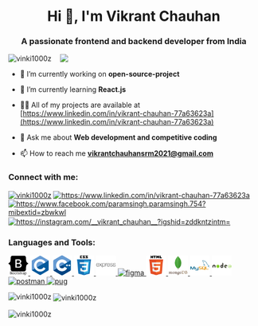 <h1 align="center">Hi 👋, I'm Vikrant Chauhan</h1>
<h3 align="center">A passionate frontend and backend developer from India</h3>
 <img align="right" width="400px" src="https://miro.medium.com/v2/resize:fit:1280/1*P8vtybQ_WWYDTEdSpjyIhg.gif" />


<p align="left"> <img src="https://komarev.com/ghpvc/?username=vinki1000z&label=Profile%20views&color=0e75b6&style=flat" alt="vinki1000z" /> </p>

- 🔭 I’m currently working on **open-source-project**

- 🌱 I’m currently learning **React.js**

- 👨‍💻 All of my projects are available at [https://www.linkedin.com/in/vikrant-chauhan-77a63623a](https://www.linkedin.com/in/vikrant-chauhan-77a63623a)

- 💬 Ask me about **Web development and competitive coding**

- 📫 How to reach me **vikrantchauhansrm2021@gmail.com**

<h3 align="left">Connect with me:</h3>
<p align="left">
<a href="https://codepen.io/vinki1000z" target="blank"><img align="center" src="https://raw.githubusercontent.com/rahuldkjain/github-profile-readme-generator/master/src/images/icons/Social/codepen.svg" alt="vinki1000z" height="30" width="40" /></a>
<a href="https://linkedin.com/in/https://www.linkedin.com/in/vikrant-chauhan-77a63623a" target="blank"><img align="center" src="https://raw.githubusercontent.com/rahuldkjain/github-profile-readme-generator/master/src/images/icons/Social/linked-in-alt.svg" alt="https://www.linkedin.com/in/vikrant-chauhan-77a63623a" height="30" width="40" /></a>
<a href="https://fb.com/https://www.facebook.com/paramsingh.paramsingh.754?mibextid=zbwkwl" target="blank"><img align="center" src="https://raw.githubusercontent.com/rahuldkjain/github-profile-readme-generator/master/src/images/icons/Social/facebook.svg" alt="https://www.facebook.com/paramsingh.paramsingh.754?mibextid=zbwkwl" height="30" width="40" /></a>
<a href="https://instagram.com/https://instagram.com/__vikrant_chauhan__?igshid=zddkntzintm=" target="blank"><img align="center" src="https://raw.githubusercontent.com/rahuldkjain/github-profile-readme-generator/master/src/images/icons/Social/instagram.svg" alt="https://instagram.com/__vikrant_chauhan__?igshid=zddkntzintm=" height="30" width="40" /></a>
</p>

<h3 align="left">Languages and Tools:</h3>
<p align="left"> <a href="https://getbootstrap.com" target="_blank" rel="noreferrer"> <img src="https://raw.githubusercontent.com/devicons/devicon/master/icons/bootstrap/bootstrap-plain-wordmark.svg" alt="bootstrap" width="40" height="40"/> </a> <a href="https://www.cprogramming.com/" target="_blank" rel="noreferrer"> <img src="https://raw.githubusercontent.com/devicons/devicon/master/icons/c/c-original.svg" alt="c" width="40" height="40"/> </a> <a href="https://www.w3schools.com/cpp/" target="_blank" rel="noreferrer"> <img src="https://raw.githubusercontent.com/devicons/devicon/master/icons/cplusplus/cplusplus-original.svg" alt="cplusplus" width="40" height="40"/> </a> <a href="https://www.w3schools.com/css/" target="_blank" rel="noreferrer"> <img src="https://raw.githubusercontent.com/devicons/devicon/master/icons/css3/css3-original-wordmark.svg" alt="css3" width="40" height="40"/> </a> <a href="https://expressjs.com" target="_blank" rel="noreferrer"> <img src="https://raw.githubusercontent.com/devicons/devicon/master/icons/express/express-original-wordmark.svg" alt="express" width="40" height="40"/> </a> <a href="https://www.figma.com/" target="_blank" rel="noreferrer"> <img src="https://www.vectorlogo.zone/logos/figma/figma-icon.svg" alt="figma" width="40" height="40"/> </a> <a href="https://www.w3.org/html/" target="_blank" rel="noreferrer"> <img src="https://raw.githubusercontent.com/devicons/devicon/master/icons/html5/html5-original-wordmark.svg" alt="html5" width="40" height="40"/> </a> <a href="https://www.mongodb.com/" target="_blank" rel="noreferrer"> <img src="https://raw.githubusercontent.com/devicons/devicon/master/icons/mongodb/mongodb-original-wordmark.svg" alt="mongodb" width="40" height="40"/> </a> <a href="https://www.mysql.com/" target="_blank" rel="noreferrer"> <img src="https://raw.githubusercontent.com/devicons/devicon/master/icons/mysql/mysql-original-wordmark.svg" alt="mysql" width="40" height="40"/> </a> <a href="https://nodejs.org" target="_blank" rel="noreferrer"> <img src="https://raw.githubusercontent.com/devicons/devicon/master/icons/nodejs/nodejs-original-wordmark.svg" alt="nodejs" width="40" height="40"/> </a> <a href="https://postman.com" target="_blank" rel="noreferrer"> <img src="https://www.vectorlogo.zone/logos/getpostman/getpostman-icon.svg" alt="postman" width="40" height="40"/> </a> <a href="https://pugjs.org" target="_blank" rel="noreferrer"> <img src="https://cdn.worldvectorlogo.com/logos/pug.svg" alt="pug" width="40" height="40"/> </a> </p>

<p><img align="left" src="https://github-readme-stats.vercel.app/api/top-langs?username=vinki1000z&show_icons=true&locale=en&layout=compact" alt="vinki1000z" /></p>

<p>&nbsp;<img align="center" src="https://github-readme-stats.vercel.app/api?username=vinki1000z&show_icons=true&locale=en" alt="vinki1000z" /></p>

<p><img align="center" src="https://github-readme-streak-stats.herokuapp.com/?user=vinki1000z&" alt="vinki1000z" /></p>
